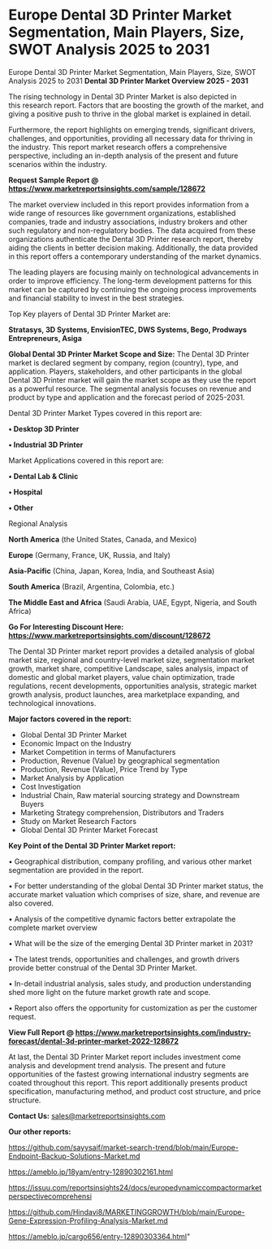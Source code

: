 # Europe Dental 3D Printer Market Segmentation, Main Players, Size, SWOT Analysis 2025 to 2031
Europe Dental 3D Printer Market Segmentation, Main Players, Size, SWOT Analysis 2025 to 2031
<Strong> Dental 3D Printer Market Overview 2025 - 2031</strong>

The rising technology in Dental 3D Printer Market is also depicted in this research report. Factors that are boosting the growth of the market, and giving a positive push to thrive in the global market is explained in detail.

Furthermore, the report highlights on emerging trends, significant drivers, challenges, and opportunities, providing all necessary data for thriving in the industry. This report market research offers a comprehensive perspective, including an in-depth analysis of the present and future scenarios within the industry.

<strong>Request Sample Report @ <a href=https://www.marketreportsinsights.com/sample/128672>https://www.marketreportsinsights.com/sample/128672</a></strong>

The market overview included in this report provides information from a wide range of resources like government organizations, established companies, trade and industry associations, industry brokers and other such regulatory and non-regulatory bodies. The data acquired from these organizations authenticate the Dental 3D Printer research report, thereby aiding the clients in better decision making. Additionally, the data provided in this report offers a contemporary understanding of the market dynamics.

The leading players are focusing mainly on technological advancements in order to improve efficiency. The long-term development patterns for this market can be captured by continuing the ongoing process improvements and financial stability to invest in the best strategies.

Top Key players of Dental 3D Printer Market are:

<strong>Stratasys, 3D Systems, EnvisionTEC, DWS Systems, Bego, Prodways Entrepreneurs, Asiga</strong>

<strong><b>Global Dental 3D Printer Market Scope and Size:</b></strong>
The Dental 3D Printer market is declared segment by company, region (country), type, and application. Players, stakeholders, and other participants in the global Dental 3D Printer market will gain the market scope as they use the report as a powerful resource. The segmental analysis focuses on revenue and product by type and application and the forecast period of 2025-2031.

Dental 3D Printer Market Types covered in this report are:

<strong>• Desktop 3D Printer

• Industrial 3D Printer</strong>

Market Applications covered in this report are:

<strong>• Dental Lab & Clinic

• Hospital

• Other</strong> 

Regional Analysis

<strong>North America</strong> (the United States, Canada, and Mexico)

<strong>Europe</strong> (Germany, France, UK, Russia, and Italy)

<strong>Asia-Pacific</strong> (China, Japan, Korea, India, and Southeast Asia)

<strong>South America</strong> (Brazil, Argentina, Colombia, etc.)

<strong>The Middle East and Africa</strong> (Saudi Arabia, UAE, Egypt, Nigeria, and South Africa)

<strong>Go For Interesting Discount Here: <a href=https://www.marketreportsinsights.com/discount/128672>https://www.marketreportsinsights.com/discount/128672</a></strong>

The Dental 3D Printer market report provides a detailed analysis of global market size, regional and country-level market size, segmentation market growth, market share, competitive Landscape, sales analysis, impact of domestic and global market players, value chain optimization, trade regulations, recent developments, opportunities analysis, strategic market growth analysis, product launches, area marketplace expanding, and technological innovations.

<strong><b>Major factors covered in the report:</b></strong>
<ul>
  <li>Global Dental 3D Printer Market </li>
  <li>Economic Impact on the Industry</li>
  <li>Market Competition in terms of Manufacturers</li>
  <li>Production, Revenue (Value) by geographical segmentation</li>
  <li>Production, Revenue (Value), Price Trend by Type</li>
  <li>Market Analysis by Application</li>
  <li>Cost Investigation</li>
  <li>Industrial Chain, Raw material sourcing strategy and Downstream Buyers</li>
  <li>Marketing Strategy comprehension, Distributors and Traders</li>
  <li>Study on Market Research Factors</li>
  <li>Global Dental 3D Printer Market Forecast</li>
</ul>

<strong><b>Key Point of the Dental 3D Printer Market report:</b></strong>

• Geographical distribution, company profiling, and various other market segmentation are provided in the report.

• For better understanding of the global Dental 3D Printer market status, the accurate market valuation which comprises of size, share, and revenue are also covered.

• Analysis of the competitive dynamic factors better extrapolate the complete market overview

• What will be the size of the emerging Dental 3D Printer market in 2031?

• The latest trends, opportunities and challenges, and growth drivers provide better construal of the Dental 3D Printer Market.

• In-detail industrial analysis, sales study, and production understanding shed more light on the future market growth rate and scope.

• Report also offers the opportunity for customization as per the customer request.

<strong><b>View Full Report @ <a href=https://www.marketreportsinsights.com/industry-forecast/dental-3d-printer-market-2022-128672>https://www.marketreportsinsights.com/industry-forecast/dental-3d-printer-market-2022-128672</a></b></strong>


At last, the Dental 3D Printer Market report includes investment come analysis and development trend analysis. The present and future opportunities of the fastest growing international industry segments are coated throughout this report. This report additionally presents product specification, manufacturing method, and product cost structure, and price structure.

<strong>Contact Us:</strong>
sales@marketreportsinsights.com

<strong>Our other reports:</strong>

<a href=https://github.com/sayysaif/market-search-trend/blob/main/Europe-Endpoint-Backup-Solutions-Market.md>https://github.com/sayysaif/market-search-trend/blob/main/Europe-Endpoint-Backup-Solutions-Market.md</a>

<a href=https://ameblo.jp/18yam/entry-12890302161.html>https://ameblo.jp/18yam/entry-12890302161.html</a>

<a href=https://issuu.com/reportsinsights24/docs/europedynamiccompactormarketperspectivecomprehensi>https://issuu.com/reportsinsights24/docs/europedynamiccompactormarketperspectivecomprehensi</a>

<a href=https://github.com/Hindavi8/MARKETINGGROWTH/blob/main/Europe-Gene-Expression-Profiling-Analysis-Market.md>https://github.com/Hindavi8/MARKETINGGROWTH/blob/main/Europe-Gene-Expression-Profiling-Analysis-Market.md</a>

<a href=https://ameblo.jp/cargo656/entry-12890303364.html>https://ameblo.jp/cargo656/entry-12890303364.html</a>"
